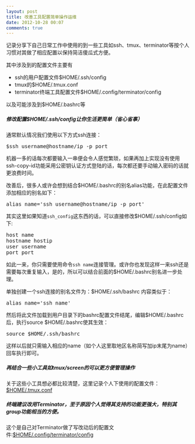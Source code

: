 ```yaml
---
layout: post
title: 改善工具配置简单操作运维
date: 2012-10-28 00:07
comments: true
---
```


记录分享下自己日常工作中使用的到一些工具如ssh、tmux、terminator等按个人习惯对其做了相应配置以保持简洁傻瓜式方便。

其中涉及到的配置文件主要有

* ssh的用户配置文件$HOME/.ssh/config
* tmux的$HOME/.tmux.conf
* terminator终端工具配置文件$HOME/.config/terminator/config

以及可能涉及到$HOME/.bashrc等

##### 修改配置$HOME/.ssh/config让你生活更简单（省心省事）

通常默认情况我们使用以下方式ssh连接：

<pre>$ssh username@hostname/ip -p port</pre>

机器一多的话每次都要输入一串便会令人感觉繁琐，如果再加上实现没有使用ssh-copy-id功能采用公密钥认证方式登陆的话，每次都还要手动输入密码的话就更浪费时间。

改善后，很多人或许会想到结合$HOME/.bashrc的别名alias功能，在此配置文件添加相应的别名如下：

<pre>alias name='ssh username@hostname/ip -p port'</pre>

其实这里如果知道`ssh_config`这东西的话，可以直接修改$HOME/.ssh/config如下:
<pre>
host name
hostname hostip
user username
port port
</pre>

如此一来，你只需要使用命令`ssh name`连接管理。或许你也发现这样一来ssh还是需要每次重复输入，是的，所以可以结合前面的$HOME/.bashrc别名进一步处理。

单独创建一个ssh连接的别名文件为：$HOME/.ssh/bashrc 内容类似于：

<pre>alias name='ssh name'</pre>

然后将此文件加载到用户目录下的bashrc配置文件结尾，编辑$HOME/.bashrc后，执行source $HOME/.bashrc使其生效：

<pre>source $HOME/.ssh/bashrc</pre>

这样以后就只需输入相应的name（如个人这里取地区名称简写加ip末尾为name）回车执行即可。

##### 再结合一些小工具如tmux/screen的可以更方便管理操作

关于这些小工具想必都比较清楚，这里记录个人下使用的配置文件：[$HOME/.tmux.conf](https://gist.github.com/3950948)

<script src="https://gist.github.com/Yousri/3950948.js"></script>

##### 终端建议改用Terminator，至于原因个人觉得其支持的功能更强大，特别其group功能相当的方便。

这个是自己对Terminator做了写改动后的配置文件:[$HOME/.config/terminator/config](https://gist.github.com/3950895)

<script src="https://gist.github.com/Yousri/3950895.js"></script>
